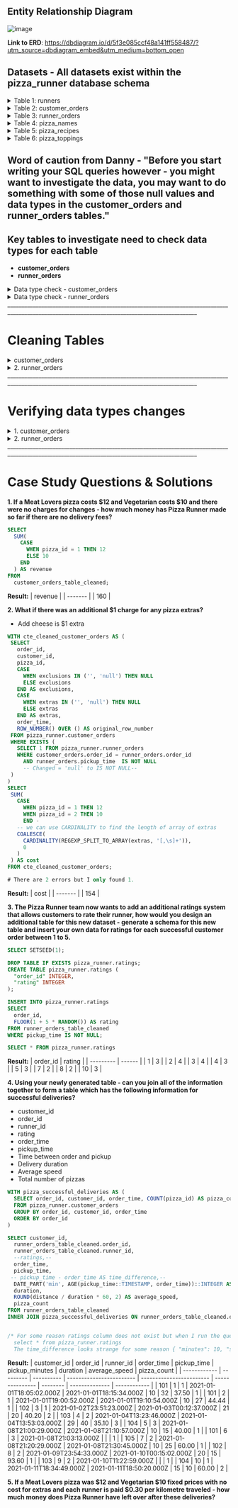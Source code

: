 ## Entity Relationship Diagram
![image](https://user-images.githubusercontent.com/74512335/131252005-8a5091d2-527b-4395-8334-a45c0331d022.png)

**Link to ERD**: https://dbdiagram.io/d/5f3e085ccf48a141ff558487/?utm_source=dbdiagram_embed&utm_medium=bottom_open

## **Datasets** - All datasets exist within the pizza_runner database schema

<details>
<summary>Table 1: runners</summary>
The runners table shows the registration_date for each new runner

 ![image](https://user-images.githubusercontent.com/74512335/131252153-17bfd9ab-827f-427f-bb48-00a2fb72199e.png)
 </details>

 <details>
 <summary>Table 2: customer_orders</summary>
   
  1. Cutomer pizza orders are captured in the customer_orders table with 1 row for each individual pizza that is part of the order.
 
  2. The pizza_id relates to the type of pizza which was ordered whilst the exclusions are the ingredient_id values which should be removed from the pizza and the extras are the ingredient_id values which need to be added to the pizza.
 
  3. Note that customers can order multiple pizzas in a single order with varying exclusions and extras values even if the pizza is the same type!
 
  4. The exclusions and extras columns will need to be cleaned up before using them in your queries.
 
 ![image](https://user-images.githubusercontent.com/74512335/131252232-fac52941-df94-418b-9f06-68b7bec50e92.png)   
</details>


<details>
  <summary>Table 3: runner_orders</summary>
   
   1. After each orders are received through the system - they are assigned to a runner - however not all orders are fully completed and can be cancelled by the restaurant or the customer.
  
   2. The pickup_time is the timestamp at which the runner arrives at the Pizza Runner headquarters to pick up the freshly cooked pizzas. The distance and duration fields are related to how far and long the runner had to travel to deliver the order to the respective customer.

![image](https://user-images.githubusercontent.com/74512335/131252289-56aa57c9-b346-4c66-b8d2-d1f1c54375cf.png)
</details>
 
 <details>
<summary>Table 4: pizza_names</summary>

At the moment - Pizza Runner only has 2 pizzas available the Meat Lovers or Vegetarian!

![image](https://user-images.githubusercontent.com/74512335/131252340-3b77436b-58cc-4783-9fd4-47455af3c7f8.png)
</details>

<details>
<summary>Table 5: pizza_recipes</summary>

Each pizza_id has a standard set of toppings which are used as part of the pizza recipe.

![image](https://user-images.githubusercontent.com/74512335/131252356-aac99096-cc55-474a-8bd2-0b158c146a66.png)
</details>
 
<details>
<summary>Table 6: pizza_toppings</summary>

 This table contains all of the topping_name values with their corresponding topping_id value

![image](https://user-images.githubusercontent.com/74512335/131252371-a90175c7-7bbb-4979-a989-225fb9e003f8.png)
</details>

## Word of caution from Danny - "Before you start writing your SQL queries however - you might want to investigate the data, you may want to do something with some of those null values and data types in the customer_orders and runner_orders tables."

## Key tables to investigate need to check data types for each table
- **customer_orders**
- **runner_orders**

<details>
<summary> Data type check - customer_orders</summary>

 ```sql
SELECT
  table_name,
  column_name,
  data_type
FROM information_schema.columns
WHERE table_name = 'customer_orders';
```
**Result:**
| table\_name      | column\_name | data\_type                  |
| ---------------- | ------------ | --------------------------- |
| customer\_orders | order\_id    | integer                     |
| customer\_orders | customer\_id | integer                     |
| customer\_orders | pizza\_id    | integer                     |
| customer\_orders | exclusions   | character varying           |
| customer\_orders | extras       | character varying           |
| customer\_orders | order\_time  | timestamp without time zone |
 </details>

<details>
<summary> Data type check - runner_orders</summary>

 ```sql
SELECT
  table_name,
  column_name,
  data_type
FROM information_schema.columns
WHERE table_name = 'runner_orders';
```
**Result:**
| table\_name    | column\_name | data\_type        |
| -------------- | ------------ | ----------------- |
| runner\_orders | order\_id    | integer           |
| runner\_orders | runner\_id   | integer           |
| runner\_orders | pickup\_time | character varying |
| runner\_orders | distance     | character varying |
| runner\_orders | duration     | character varying |
| runner\_orders | cancellation | character varying |
 </details>
_________________________________________________________________________________________________________________________________________________

# Cleaning Tables

<details>
<summary>customer_orders</summary>

 ###  **1. customer_orders**
- exclusions & extras columns need to be cleaned 
- Need to update null values to be empty to indicate customers ordered no extras/exclusions
- Current 'null' results in exclusions & extras are not truly null they are be interpreted as strings.
```sql
DROP TABLE IF EXISTS customer_orders_table_cleaned;
CREATE TEMP TABLE customer_orders_table_cleaned AS (
  SELECT
    order_id,
    customer_id,
    pizza_id,
    CASE
      WHEN exclusions = '' THEN NULL
      WHEN exclusions = 'null' THEN NULL
      ELSE exclusions
    END AS exlcusions,
    CASE
      WHEN extras = '' THEN NULL
      WHEN extras = 'null' THEN NULL
      WHEN extras = 'Nan' THEN NULL
      ELSE extras
    END AS extras,
    order_time
  FROM
    pizza_runner.customer_orders
);

SELECT * FROM customer_orders_table_cleaned;
```
**New Table Result:**
| order\_id | customer\_id | pizza\_id | exlcusions | extras | order\_time              |
| --------- | ------------ | --------- | ---------- | ----- | ------------------------ |
| 1         | 101          | 1         |            |       | 2021-01-01T18:05:02.000Z |
| 2         | 101          | 1         |            |       | 2021-01-01T19:00:52.000Z |
| 3         | 102          | 1         |            |       | 2021-01-02T23:51:23.000Z |
| 3         | 102          | 2         |            |       | 2021-01-02T23:51:23.000Z |
| 4         | 103          | 1         | 4          |       | 2021-01-04T13:23:46.000Z |
| 4         | 103          | 1         | 4          |       | 2021-01-04T13:23:46.000Z |
| 4         | 103          | 2         | 4          |       | 2021-01-04T13:23:46.000Z |
| 5         | 104          | 1         |            | 1     | 2021-01-08T21:00:29.000Z |
| 6         | 101          | 2         |            |       | 2021-01-08T21:03:13.000Z |
| 7         | 105          | 2         |            | 1     | 2021-01-08T21:20:29.000Z |
| 8         | 102          | 1         |            |       | 2021-01-09T23:54:33.000Z |
| 9         | 103          | 1         | 4          | 1, 5  | 2021-01-10T11:22:59.000Z |
| 10        | 104          | 1         |            |       | 2021-01-11T18:34:49.000Z |
| 10        | 104          | 1         | 2, 6       | 1, 4  | 2021-01-11T18:34:49.000Z |
</details>

<details>
<summary> 2. runner_orders</summary>
 
- **Need to convert pickup_time, distance, and duration from character varying to integer**
- **Remove nulls where orders are cancelled**
- **null text needs to be null values**
- **distance and duration metrics need to be removed not consistent these columns are to be integers**
```sql

 DROP TABLE IF EXISTS runner_orders_table_cleaned;
CREATE TEMP TABLE runner_orders_table_cleaned AS (
  SELECT
    order_id,
    runner_id,
    CASE
      WHEN pickup_time = 'null' THEN null
      ELSE pickup_time
    END :: timestamp AS pickup_time,
    --use NULLIF to handle blank string '' turns NULL if two expressions are equal, otherwise it returns the first expression.--
    NULLIF(REGEXP_REPLACE(distance, '[^0-9.]', '', 'g'), '') :: numeric AS distance,
    NULLIF(REGEXP_REPLACE(duration, '[^0-9.]', '', 'g'), '') :: numeric AS duration,
    /* ' to specify the regex
        [] generates any character inside range
        '' removes empty string
        'g' means global match and removes all matches*/
    CASE
      WHEN cancellation IN ('null', 'NaN', '') THEN null
      ELSE cancellation
    END AS cancellation
  FROM
    pizza_runner.runner_orders
);
SELECT * FROM runner_orders_table_cleaned;
  ```
**New Table Result:**
| order\_id | runner\_id | pickup\_time             | distance | duration | cancellation            |
| --------- | ---------- | ------------------------ | -------- | -------- | ----------------------- |
| 1         | 1          | 2021-01-01T18:15:34.000Z | 20       | 32       |                         |
| 2         | 1          | 2021-01-01T19:10:54.000Z | 20       | 27       |                         |
| 3         | 1          | 2021-01-03T00:12:37.000Z | 13.4     | 20       |                         |
| 4         | 2          | 2021-01-04T13:53:03.000Z | 23.4     | 40       |                         |
| 5         | 3          | 2021-01-08T21:10:57.000Z | 10       | 15       |                         |
| 6         | 3          |                          |          |          | Restaurant Cancellation |
| 7         | 2          | 2021-01-08T21:30:45.000Z | 25       | 25       |                         |
| 8         | 2          | 2021-01-10T00:15:02.000Z | 23.4     | 15       |                         |
| 9         | 2          |                          |          |          | Customer Cancellation   |
| 10        | 1          | 2021-01-11T18:50:20.000Z | 10       | 10       |                         |
</details>
_________________________________________________________________________________________________________________________________________________

# Verifying data types changes
 <details>
<summary>1. customer_orders</summary>
 
 ```sql
 SELECT
  table_name,
  column_name,
  data_type
FROM information_schema.columns
WHERE table_name = 'customer_orders_table_cleaned';
```
**Result: No data types were changed**
| table\_name                      | column\_name | data\_type                  |
| -------------------------------- | ------------ | --------------------------- |
| customer\_orders\_table\_cleaned | order\_id    | integer                     |
| customer\_orders\_table\_cleaned | customer\_id | integer                     |
| customer\_orders\_table\_cleaned | pizza\_id    | integer                     |
| customer\_orders\_table\_cleaned | exlcusions   | character varying           |
| customer\_orders\_table\_cleaned | extras       | character varying           |
| customer\_orders\_table\_cleaned | order\_time  | timestamp without time zone |
 </details>
 
 <details>
<summary> 2. runner_orders</summary>

 ```sql
 SELECT
  table_name,
  column_name,
  data_type
FROM information_schema.columns
WHERE table_name = 'runner_orders_table_cleaned';
```
**Result: Changes below**
| table\_name                    | column\_name | data\_type                  |
| ------------------------------ | ------------ | --------------------------- |
| runner\_orders\_table\_cleaned | order\_id    | integer                     |
| runner\_orders\_table\_cleaned | runner\_id   | integer                     |
| runner\_orders\_table\_cleaned | pickup\_time | timestamp without time zone | 
| runner\_orders\_table\_cleaned | distance     | numeric                     |
| runner\_orders\_table\_cleaned | duration     | numeric                     |
| runner\_orders\_table\_cleaned | cancellation | character varying           |

- Changed from character varying to timestamp without time zone
- Changed from character varying to numeric
- Changed from character varying to numeric
</details>
 _________________________________________________________________________________________________________________________________________________

# Case Study Questions & Solutions

**1. If a Meat Lovers pizza costs $12 and Vegetarian costs $10 and there were no charges for changes - how much money has Pizza Runner made so far if there are no delivery fees?**
```sql
SELECT
  SUM(
    CASE
      WHEN pizza_id = 1 THEN 12
      ELSE 10
    END
  ) AS revenue
FROM
  customer_orders_table_cleaned;
  ```
**Result:**
| revenue |
| ------- |
| 160     |

**2. What if there was an additional $1 charge for any pizza extras?**
 - Add cheese is $1 extra
 ```sql
 WITH cte_cleaned_customer_orders AS (
  SELECT
    order_id,
    customer_id,
    pizza_id,
    CASE
      WHEN exclusions IN ('', 'null') THEN NULL
      ELSE exclusions
    END AS exclusions,
    CASE
      WHEN extras IN ('', 'null') THEN NULL
      ELSE extras
    END AS extras,
    order_time,
    ROW_NUMBER() OVER () AS original_row_number
  FROM pizza_runner.customer_orders
  WHERE EXISTS (
    SELECT 1 FROM pizza_runner.runner_orders
    WHERE customer_orders.order_id = runner_orders.order_id
      AND runner_orders.pickup_time  IS NOT NULL
      -- Changed = 'null' to IS NOT NULL--
  )
)
SELECT
  SUM(
    CASE
      WHEN pizza_id = 1 THEN 12
      WHEN pizza_id = 2 THEN 10
      END -
    -- we can use CARDINALITY to find the length of array of extras
    COALESCE(
      CARDINALITY(REGEXP_SPLIT_TO_ARRAY(extras, '[,\s]+')),
      0
    )
  ) AS cost
FROM cte_cleaned_customer_orders;

# There are 2 errors but I only found 1.
```
**Result:**
| cost |
| ------- |
| 154     |

**3. The Pizza Runner team now wants to add an additional ratings system that allows customers to rate their runner, how would you design an additional table for this new dataset - generate a schema for this new table and insert your own data for ratings for each successful customer order between 1 to 5.**
```sql
SELECT SETSEED(1);

DROP TABLE IF EXISTS pizza_runner.ratings;
CREATE TABLE pizza_runner.ratings (
  "order_id" INTEGER,
  "rating" INTEGER
);

INSERT INTO pizza_runner.ratings
SELECT
  order_id,
  FLOOR(1 + 5 * RANDOM()) AS rating
FROM runner_orders_table_cleaned
WHERE pickup_time IS NOT NULL;

SELECT * FROM pizza_runner.ratings
```
**Result:**
| order\_id | rating |
| --------- | ------ |
| 1         | 3      |
| 2         | 4      |
| 3         | 4      |
| 4         | 3      |
| 5         | 3      |
| 7         | 2      |
| 8         | 2      |
| 10        | 3      |

**4. Using your newly generated table - can you join all of the information together to form a table which has the following information for successful deliveries?**

- customer_id
- order_id
- runner_id
- rating
- order_time
- pickup_time
- Time between order and pickup
- Delivery duration
- Average speed
- Total number of pizzas

```sql
WITH pizza_successful_deliveries AS (
  SELECT order_id, customer_id, order_time, COUNT(pizza_id) AS pizza_count
  FROM pizza_runner.customer_orders
  GROUP BY order_id, customer_id, order_time
  ORDER BY order_id
)

SELECT customer_id,
  runner_orders_table_cleaned.order_id,
  runner_orders_table_cleaned.runner_id,
  --ratings,--
  order_time,
  pickup_time,
 -- pickup_time - order_time AS time_difference,--
  DATE_PART('min', AGE(pickup_time::TIMESTAMP, order_time))::INTEGER AS pickup_minutes,
  duration,
  ROUND(distance / duration * 60, 2) AS average_speed,
  pizza_count
FROM runner_orders_table_cleaned
INNER JOIN pizza_successful_deliveries ON runner_orders_table_cleaned.order_id = pizza_successful_deliveries.order_id


/* For some reason ratings column does not exist but when I run the query below it does?
  select * from pizza_runner.ratings
  The time_difference looks strange for some reason { "minutes": 10, "seconds": 32 } can't seem to figure out why?/*
```
**Result:**
| customer\_id | order\_id | runner\_id | order\_time              | pickup\_time             | pickup\_minutes | duration | average\_speed | pizza\_count |
| ------------ | --------- | ---------- | ------------------------ | ------------------------ | --------------- | -------- | -------------- | ------------ |
| 101          | 1         | 1          | 2021-01-01T18:05:02.000Z | 2021-01-01T18:15:34.000Z | 10              | 32       | 37.50          | 1            |
| 101          | 2         | 1          | 2021-01-01T19:00:52.000Z | 2021-01-01T19:10:54.000Z | 10              | 27       | 44.44          | 1            |
| 102          | 3         | 1          | 2021-01-02T23:51:23.000Z | 2021-01-03T00:12:37.000Z | 21              | 20       | 40.20          | 2            |
| 103          | 4         | 2          | 2021-01-04T13:23:46.000Z | 2021-01-04T13:53:03.000Z | 29              | 40       | 35.10          | 3            |
| 104          | 5         | 3          | 2021-01-08T21:00:29.000Z | 2021-01-08T21:10:57.000Z | 10              | 15       | 40.00          | 1            |
| 101          | 6         | 3          | 2021-01-08T21:03:13.000Z |                          |                 | 1        |
| 105          | 7         | 2          | 2021-01-08T21:20:29.000Z | 2021-01-08T21:30:45.000Z | 10              | 25       | 60.00          | 1            |
| 102          | 8         | 2          | 2021-01-09T23:54:33.000Z | 2021-01-10T00:15:02.000Z | 20              | 15       | 93.60          | 1            |
| 103          | 9         | 2          | 2021-01-10T11:22:59.000Z |                          |                 | 1        |
| 104          | 10        | 1          | 2021-01-11T18:34:49.000Z | 2021-01-11T18:50:20.000Z | 15              | 10       | 60.00          | 2            |




**5. If a Meat Lovers pizza was $12 and Vegetarian $10 fixed prices with no cost for extras and each runner is paid $0.30 per kilometre traveled - how much money does Pizza Runner have left over after these deliveries?**
